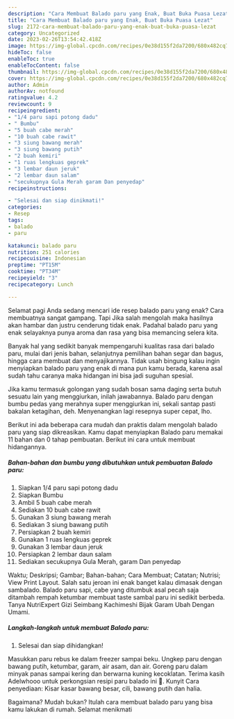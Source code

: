 ```yaml
---
description: "Cara Membuat Balado paru yang Enak, Buat Buka Puasa Lezat"
title: "Cara Membuat Balado paru yang Enak, Buat Buka Puasa Lezat"
slug: 2172-cara-membuat-balado-paru-yang-enak-buat-buka-puasa-lezat
category: Uncategorized
date: 2023-02-26T13:54:42.418Z
image: https://img-global.cpcdn.com/recipes/0e38d155f2da7200/680x482cq70/balado-paru-foto-resep-utama.jpg
hideToc: false
enableToc: true
enableTocContent: false
thumbnail: https://img-global.cpcdn.com/recipes/0e38d155f2da7200/680x482cq70/balado-paru-foto-resep-utama.jpg
cover: https://img-global.cpcdn.com/recipes/0e38d155f2da7200/680x482cq70/balado-paru-foto-resep-utama.jpg
author: Admin
authorAv: notfound
ratingvalue: 4.2
reviewcount: 9
recipeingredient:
- "1/4 paru sapi potong dadu"
- " Bumbu"
- "5 buah cabe merah"
- "10 buah cabe rawit"
- "3 siung bawang merah"
- "3 siung bawang putih"
- "2 buah kemiri"
- "1 ruas lengkuas geprek"
- "3 lembar daun jeruk"
- "2 lembar daun salam"
- "secukupnya Gula Merah garam Dan penyedap"
recipeinstructions:

- "Selesai dan siap dinikmati!"
categories:
- Resep
tags:
- balado
- paru

katakunci: balado paru 
nutrition: 251 calories
recipecuisine: Indonesian
preptime: "PT15M"
cooktime: "PT34M"
recipeyield: "3"
recipecategory: Lunch

---
```



Selamat pagi Anda sedang mencari ide resep balado paru yang enak? Cara membuatnya sangat gampang. Tapi Jika salah mengolah maka hasilnya akan hambar dan justru cenderung tidak enak. Padahal balado paru yang enak selayaknya punya aroma dan rasa yang bisa memancing selera kita.


Banyak hal yang sedikit banyak mempengaruhi kualitas rasa dari balado paru, mulai dari jenis bahan, selanjutnya pemilihan bahan segar dan bagus, hingga cara membuat dan menyajikannya. Tidak usah bingung kalau ingin menyiapkan balado paru yang enak di mana pun kamu berada, karena asal sudah tahu caranya maka hidangan ini bisa jadi suguhan spesial.

Jika kamu termasuk golongan yang sudah bosan sama daging serta butuh sesuatu lain yang menggiurkan, inilah jawabannya. Balado paru dengan bumbu pedas yang merahnya super menggiurkan ini, sekali santap pasti bakalan ketagihan, deh. Menyenangkan lagi resepnya super cepat, lho.


Berikut ini ada beberapa cara mudah dan praktis dalam mengolah balado paru yang siap dikreasikan. Kamu dapat menyiapkan Balado paru memakai 11 bahan dan 0 tahap pembuatan. Berikut ini cara untuk membuat hidangannya.

<!--inarticleads1-->

##### Bahan-bahan dan bumbu yang dibutuhkan untuk pembuatan Balado paru:

1. Siapkan 1/4 paru sapi potong dadu
1. Siapkan  Bumbu
1. Ambil 5 buah cabe merah
1. Sediakan 10 buah cabe rawit
1. Gunakan 3 siung bawang merah
1. Sediakan 3 siung bawang putih
1. Persiapkan 2 buah kemiri
1. Gunakan 1 ruas lengkuas geprek
1. Gunakan 3 lembar daun jeruk
1. Persiapkan 2 lembar daun salam
1. Sediakan secukupnya Gula Merah, garam Dan penyedap


Waktu; Deskripsi; Gambar; Bahan-bahan; Cara Membuat; Catatan; Nutrisi; View Print Layout. Salah satu jeroan ini enak banget kalau dimasak dengan sambalado. Balado paru sapi, cabe yang ditumbuk asal pecah saja ditambah rempah ketumbar membuat taste sambal paru ini sedikit berbeda. Tanya NutriExpert Gizi Seimbang Kachimeshi Bijak Garam Ubah Dengan Umami. 

<!--inarticleads2-->

##### Langkah-langkah untuk membuat Balado paru:


1. Selesai dan siap dihidangkan!

Masukkan paru rebus ke dalam freezer sampai beku. Ungkep paru dengan bawang putih, ketumbar, garam, air asam, dan air. Goreng paru dalam minyak panas sampai kering dan berwarna kuning kecoklatan. Terima kasih Adelwhooo untuk perkongsian resipi paru balado ini 🙂. Kunyit Cara penyediaan: Kisar kasar bawang besar, cili, bawang putih dan halia. 

Bagaimana? Mudah bukan? Itulah cara membuat balado paru yang bisa kamu lakukan di rumah. Selamat menikmati
